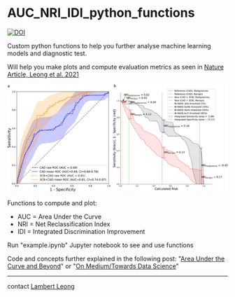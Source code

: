 # AUC_NRI_IDI_python_functions
[![DOI](https://zenodo.org/badge/DOI/10.5281/zenodo.4741253.svg)](https://doi.org/10.5281/zenodo.4741253)

Custom python functions to help you further analyse machine learning models and diagnostic test.

Will help you make plots and compute evaluation metrics as seen in [Nature Article, Leong et al. 2021](https://www.nature.com/articles/s43856-021-00024-0?source=post_page-----f87a8ec6937b--------------------------------#Fig3)

![From Leong et. al. 2021](idi_auc.png)

Functions to compute and plot:
* AUC = Area Under the Curve
* NRI = Net Reclassification Index
* IDI = Integrated Discrimination Improvement

Run "example.ipynb" Jupyter notebook to see and use functions

Code and concepts further explained in the following post: "[Area Under the Curve and Beyond](https://www.lambertleong.com/thoughts/AUC-IDI-NRI)" or "[On Medium/Towards Data Science](https://medium.com/towards-data-science/area-under-the-curve-and-beyond-f87a8ec6937b)"

---
contact [Lambert Leong](https://www.lambertleong.com)

